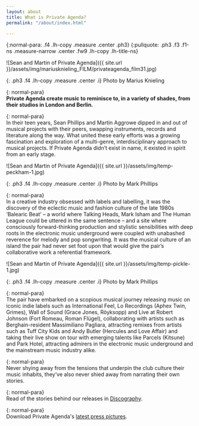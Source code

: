 ```yaml
---
layout: about
title: What is Private Agenda?
permalink: "/about/index.html"

---
```

{:normal-para: .f4 .lh-copy .measure .center .ph3}
{:pullquote: .ph3 .f3 .f1-ns .measure-narrow .center .fw9 .lh-copy .lh-title-ns}

![Sean and Martin of Private Agenda]({{ site.url }}/assets/img/mariusknieling_FILM/privateagenda_film31.jpg)

{: .ph3 .f4 .lh-copy .measure .center .i}
Photo by Marius Knieling

{: normal-para}  
**Private Agenda create music to reminisce to, in a variety of shades, from their studios in London and Berlin.**

{: normal-para}  
In their teen years, Sean Phillips and Martin Aggrowe dipped in and out of musical projects with their peers, swapping instruments, records and literature along the way. What united these early efforts was a growing fascination and exploration of a multi-genre, interdisciplinary approach to musical projects. If Private Agenda didn’t exist in name, it existed in spirit from an early stage.

![Sean and Martin of Private Agenda]({{ site.url }}/assets/img/temp-peckham-1.jpg)

{: .ph3 .f4 .lh-copy .measure .center .i}
Photo by Mark Phillips

{: normal-para}  
In a creative industry obsessed with labels and labelling, it was the discovery of the eclectic music and fashion culture of the late 1980s ‘Balearic Beat’ – a world where Talking Heads, Mark Isham and The Human League could be uttered in the same sentence – and a site where consciously forward-thinking production and stylistic sensibilities with deep roots in the electronic music underground were coupled with unabashed reverence for melody and pop songwriting. It was the musical culture of an island the pair had never set foot upon that would give the pair’s collaborative work a referential framework.

![Sean and Martin of Private Agenda]({{ site.url }}/assets/img/temp-pickle-1.jpg)

{: .ph3 .f4 .lh-copy .measure .center .i}
Photo by Mark Phillips

{: normal-para}  
The pair have embarked on a scopious musical journey releasing music on iconic indie labels such as International Feel, Lo Recordings (Aphex Twin, Grimes), Wall of Sound (Grace Jones, Röyksopp) and Live at Robert Johnson (Fort Romeau, Roman Flügel), collaborating with artists such as Berghain-resident Massimiliano Pagliara, attracting remixes from artists such as Tuff City Kids and Andy Butler (Hercules and Love Affair) and taking their live show on tour with emerging talents like Parcels (Kitsune) and Park Hotel, attracting admirers in the electronic music underground and the mainstream music industry alike.

{: normal-para}  
Never shying away from the tensions that underpin the club culture their music inhabits, they’ve also never shied away from narrating their own stories.

{: normal-para}  
Read of the stories behind our releases in [Discography](https://private-agenda.com/discography/ "Discography").

{: normal-para}  
Download Private Agenda's [latest press pictures](https://www.dropbox.com/sh/gs1x7vc0tplkfta/AACfXklT4cvZ9s6Lcpsm4T23a?dl=0 "Press Images Download").